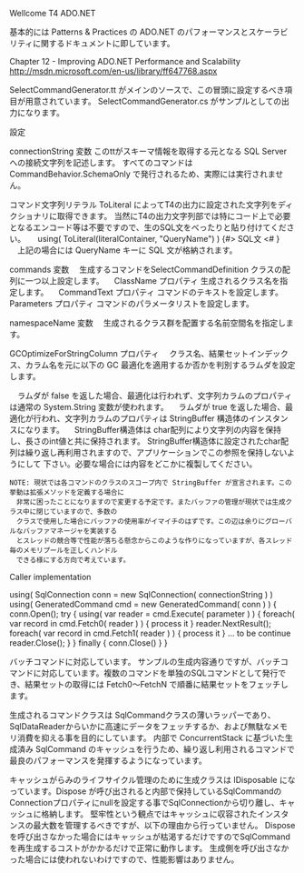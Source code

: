 ﻿Wellcome T4 ADO.NET 

基本的には Patterns & Practices の ADO.NET のパフォーマンスとスケーラビリティに関するドキュメントに即しています。

Chapter 12 - Improving ADO.NET Performance and Scalability 
http://msdn.microsoft.com/en-us/library/ff647768.aspx

SelectCommandGenerator.tt がメインのソースで、この冒頭に設定するべき項目が用意されています。
SelectCommandGenerator.cs がサンプルとしての出力になります。

設定

connectionString 変数
  このttがスキーマ情報を取得する元となる SQL Server への接続文字列を記述します。
  すべてのコマンドは CommandBehavior.SchemaOnly で発行されるため、実際には実行されません。

コマンド文字列リテラル
  ToLiteral によってT4の出力に設定された文字列をディクショナリに取得できます。
  当然にT4の出力文字列部では特にコード上で必要となるエンコード等は不要ですので、生のSQL文をべったりと貼り付けてください。
  　
  	using( ToLiteral(literalContainer, "QueryName") ) {#>
SQL文
<#	}
　上記の場合には QueryName キーに SQL 文が格納されます。

commands 変数
　生成するコマンドをSelectCommandDefinition クラスの配列に一つ以上設定します。
　ClassName プロパティ 生成されるクラス名を指定します。
　CommandText プロパティ コマンドのテキストを設定します。
  Parameters プロパティ コマンドのパラメータリストを設定します。

namespaceName 変数
　生成されるクラス群を配置する名前空間名を指定します。

GCOptimizeForStringColumn プロパティ
　クラス名、結果セットインデックス、カラム名を元に以下の GC 最適化を適用するか否かを判別するラムダを設定します。

　ラムダが false を返した場合、最適化は行われず、文字列カラムのプロパティは通常の System.String 変数が使われます。
　ラムダが true を返した場合、最適化が行われ、文字列カラムのプロパティは StringBuffer 構造体のインスタンスになります。
  　StringBuffer構造体は char配列により文字列の内容を保持し、長さのint値と共に保持されます。
    StringBuffer構造体に設定されたchar配列は繰り返し再利用されますので、アプリケーションでこの参照を保持しないようにして
	下さい。必要な場合には内容をどこかに複製してください。

	NOTE: 現状では各コマンドのクラスのスコープ内で StringBuffer が宣言されます。この挙動は拡張メソッドを定義する場合に
	　非常に困ったことになりますので変更する予定です。またバッファの管理が現状では生成クラス中に閉じていますので、多数の
	　クラスで使用した場合にバッファの使用率がイマイチのはずです。この辺は余りにグローバルなバッファマネージャを実装する
	　とスレッドの競合等で性能が落ちる懸念からこのような作りになっていますが、各スレッド毎のメモリプールを正しくハンドル
	　できる様にする方向で考えています。



Caller implementation

  using( SqlConnection conn = new SqlConnection( connectionString ) )
  using( GeneratedCommand cmd = new GeneratedCommand( conn ) )
  {
      conn.Open();
	  try {
	      using( var reader = cmd.Execute( parameter ) ) {
	          foreach( var record in cmd.Fetch0( reader ) ) { process it }
	          reader.NextResult();
	          foreach( var record in cmd.Fetch1( reader ) ) { process it }
			  ... to be continue
			  reader.Close();
		  }
	  }
	  finally {
	     conn.Close()
	  }
  }


バッチコマンドに対応しています。
サンプルの生成内容通りですが、バッチコマンドに対応しています。複数のコマンドを単独のSQLコマンドとして発行でき、結果セットの取得には Fetch0～FetchN で順番に結果セットをフェッチします。


生成されるコマンドクラスは SqlCommandクラスの薄いラッパーであり、SqlDataReaderからいかに高速にデータをフェッチするか、および無駄なメモリ消費を抑える事を目的にしています。
内部で ConcurrentStack に基づいた生成済み SqlCommand のキャッシュを行うため、繰り返し利用されるコマンドで最良のパフォーマンスを発揮するようになっています。

キャッシュがらみのライフサイクル管理のために生成クラスは IDisposable になっています。Dispose が呼び出されると内部で保持しているSqlCommandのConnectionプロパティにnullを設定する事でSqlConnectionから切り離し、キャッシュに格納します。
堅牢性という観点ではキャッシュに収容されたインスタンスの最大数を管理するべきですが、以下の理由から行っていません。
 Disposeを呼び出さなかった場合にはキャッシュが枯渇するだけですのでSqlCommandを再生成するコストがかかるだけで正常に動作します。
 生成側を呼び出さなかった場合には使われないわけですので、性能影響はありません。


